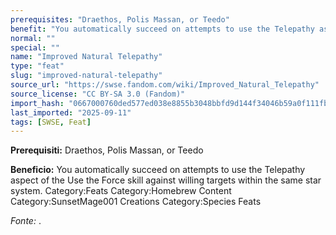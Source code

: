 ```yaml
---
prerequisites: "Draethos, Polis Massan, or Teedo"
benefit: "You automatically succeed on attempts to use the Telepathy aspect of the Use the Force skill against willing targets within the same star system. Category:Feats Category:Homebrew Content Category:SunsetMage001 Creations Category:Species Feats"
normal: ""
special: ""
name: "Improved Natural Telepathy"
type: "feat"
slug: "improved-natural-telepathy"
source_url: "https://swse.fandom.com/wiki/Improved_Natural_Telepathy"
source_license: "CC BY-SA 3.0 (Fandom)"
import_hash: "0667000760ded577ed038e8855b3048bbfd9d144f34046b59a0f111fbf4c1c6a"
last_imported: "2025-09-11"
tags: [SWSE, Feat]
---
```

**Prerequisiti:** Draethos, Polis Massan, or Teedo

**Beneficio:** You automatically succeed on attempts to use the Telepathy aspect of the Use the Force skill against willing targets within the same star system. Category:Feats Category:Homebrew Content Category:SunsetMage001 Creations Category:Species Feats

*Fonte:* .
